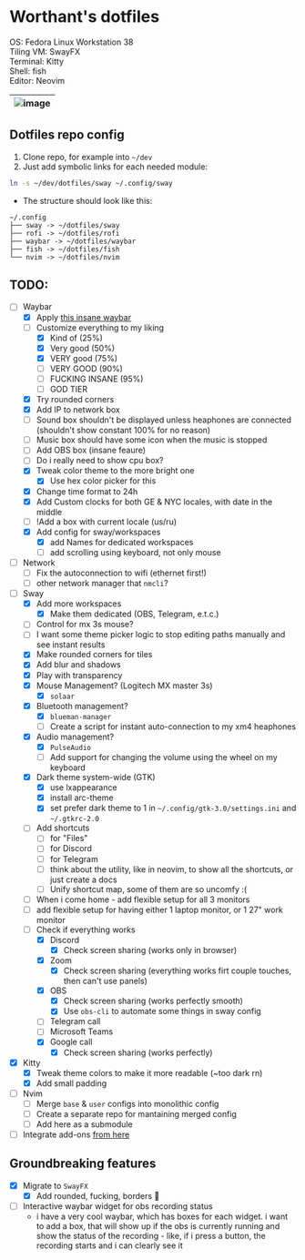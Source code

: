 # Worthant's dotfiles

OS: Fedora Linux Workstation 38  
Tiling VM: SwayFX  
Terminal: Kitty  
Shell: fish  
Editor: Neovim

|![image](https://github.com/worthant/dotfiles/assets/43885024/2303b762-3360-4dca-868d-17b88b385fe0)|
|-|

## Dotfiles repo config

1. Clone repo, for example into `~/dev`
2. Just add symbolic links for each needed module:

```bash
ln -s ~/dev/dotfiles/sway ~/.config/sway
```

- The structure should look like this:

```
~/.config
├── sway -> ~/dotfiles/sway
├── rofi -> ~/dotfiles/rofi
├── waybar -> ~/dotfiles/waybar
├── fish -> ~/dotfiles/fish
└── nvim -> ~/dotfiles/nvim
```

## TODO:

- [ ] Waybar
  - [x] Apply
        [this insane waybar](https://www.reddit.com/r/unixporn/comments/19csv7m/sway_fedora_sway_rice_new_wave_loving_this/)
  - [ ] Customize everything to my liking
    - [x] Kind of (25%)
    - [x] Very good (50%)
    - [x] VERY good (75%)
    - [ ] VERY GOOD (90%)
    - [ ] FUCKING INSANE (95%)
    - [ ] GOD TIER
  - [x] Try rounded corners
  - [x] Add IP to network box
  - [ ] Sound box shouldn't be displayed unless heaphones are connected (shouldn't show constant 100% for no reason)
  - [ ] Music box should have some icon when the music is stopped
  - [ ] Add OBS box (insane feaure)
  - [ ] Do i really need to show cpu box?
  - [x] Tweak color theme to the more bright one
    - [x] Use hex color picker for this
  - [x] Change time format to 24h
  - [x] Add Custom clocks for both GE & NYC locales, with date in the middle
  - [ ] !Add a box with current locale (us/ru)
  - [x] Add config for sway/workspaces
    - [x] add Names for dedicated workspaces
    - [ ] add scrolling using keyboard, not only mouse
- [ ] Network
  - [ ] Fix the autoconnection to wifi (ethernet first!)
  - [ ] other network manager that `nmcli`?
- [ ] Sway
  - [x] Add more workspaces
    - [x] Make them dedicated (OBS, Telegram, e.t.c.)
  - [ ] Control for mx 3s mouse?
  - [ ] I want some theme picker logic to stop editing paths manually and see
        instant results
  - [x] Make rounded corners for tiles
  - [x] Add blur and shadows
  - [x] Play with transparency
  - [x] Mouse Management? (Logitech MX master 3s)
    - [x] `solaar`
  - [x] Bluetooth management?
    - [x] `blueman-manager`
    - [ ] Create a script for instant auto-connection to my xm4 heaphones
  - [x] Audio management?
    - [x] `PulseAudio`
    - [ ] Add support for changing the volume using the wheel on my keyboard
  - [x] Dark theme system-wide (GTK)
    - [x] use lxappearance
    - [x] install arc-theme
    - [x] set prefer dark theme to 1 in `~/.config/gtk-3.0/settings.ini` and
          `~/.gtkrc-2.0`
  - [ ] Add shortcuts
    - [ ] for "Files"
    - [ ] for Discord
    - [ ] for Telegram
    - [ ] think about the utility, like in neovim, to show all the shortcuts, or
          just create a docs
    - [ ] Unify shortcut map, some of them are so uncomfy :(
  - [ ] When i come home - add flexible setup for all 3 monitors
  - [ ] add flexible setup for having either 1 laptop monitor, or 1 27" work
        monitor
  - [ ] Check if everything works
    - [x] Discord
      - [x] Check screen sharing (works only in browser)
    - [x] Zoom
      - [x] Check screen sharing (everything works firt couple touches, then
            can't use panels)
    - [x] OBS
      - [x] Check screen sharing (works perfectly smooth)
      - [x] Use `obs-cli` to automate some things in sway config
    - [ ] Telegram call
    - [ ] Microsoft Teams
    - [x] Google call
      - [x] Check screen sharing (works perfectly)
- [x] Kitty
  - [x] Tweak theme colors to make it more readable (~too dark rn)
  - [x] Add small padding
- [ ] Nvim
  - [ ] Merge `base` & `user` configs into monolithic config
  - [ ] Create a separate repo for mantaining merged config
  - [ ] Add here as a submodule

- [ ] Integrate add-ons
      [from here](https://github.com/swaywm/sway/wiki/Useful-add-ons-for-sway)

## Groundbreaking features

- [x] Migrate to `SwayFX`
  - [x] Add rounded, fucking, borders :tada:
- [ ] Interactive waybar widget for obs recording status
  - i have a very cool waybar, which has boxes for each widget. i want to add a
    box, that will show up if the obs is currently running and show the status
    of the recording - like, if i press a button, the recording starts and i can
    clearly see it
